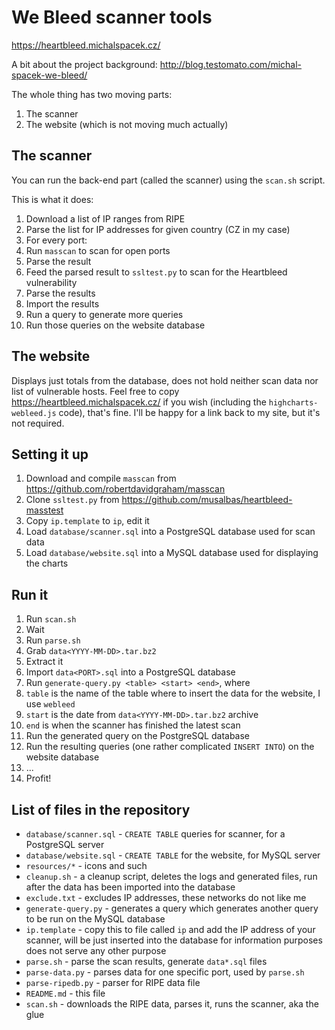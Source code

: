 # We Bleed scanner tools
https://heartbleed.michalspacek.cz/

A bit about the project background: http://blog.testomato.com/michal-spacek-we-bleed/

The whole thing has two moving parts:

1. The scanner
2. The website (which is not moving much actually)

## The scanner
You can run the back-end part (called the scanner) using the `scan.sh` script.

This is what it does:

1. Download a list of IP ranges from RIPE
2. Parse the list for IP addresses for given country (CZ in my case)
3. For every port:
  1. Run `masscan` to scan for open ports
  2. Parse the result
  3. Feed the parsed result to `ssltest.py` to scan for the Heartbleed vulnerability
4. Parse the results
5. Import the results
6. Run a query to generate more queries
7. Run those queries on the website database

## The website
Displays just totals from the database, does not hold neither scan data nor list of vulnerable hosts.
Feel free to copy https://heartbleed.michalspacek.cz/ if you wish (including the `highcharts-webleed.js` code), that's fine.
I'll be happy for a link back to my site, but it's not required.

## Setting it up
1. Download and compile `masscan` from https://github.com/robertdavidgraham/masscan
2. Clone `ssltest.py` from https://github.com/musalbas/heartbleed-masstest
3. Copy `ip.template` to `ip`, edit it
4. Load `database/scanner.sql` into a PostgreSQL database used for scan data
5. Load `database/website.sql` into a MySQL database used for displaying the charts

## Run it
1. Run `scan.sh`
2. Wait
3. Run `parse.sh`
4. Grab `data<YYYY-MM-DD>.tar.bz2`
5. Extract it
6. Import `data<PORT>.sql` into a PostgreSQL database
7. Run `generate-query.py <table> <start> <end>`, where
  1. `table` is the name of the table where to insert the data for the website, I use `webleed`
  2. `start` is the date from `data<YYYY-MM-DD>.tar.bz2` archive
  3. `end` is when the scanner has finished the latest scan
8. Run the generated query on the PostgreSQL database
9. Run the resulting queries (one rather complicated `INSERT INTO`) on the website database
10. ...
11. Profit!

## List of files in the repository
- `database/scanner.sql` - `CREATE TABLE` queries for scanner, for a PostgreSQL server
- `database/website.sql` - `CREATE TABLE` for the website, for MySQL server
- `resources/*` - icons and such
- `cleanup.sh` - a cleanup script, deletes the logs and generated files, run after the data has been imported into the database
- `exclude.txt` - excludes IP addresses, these networks do not like me
- `generate-query.py` - generates a query which generates another query to be run on the MySQL database
- `ip.template` - copy this to file called `ip` and add the IP address of your scanner, will be just inserted into the database for information purposes does not serve any other purpose
- `parse.sh` - parse the scan results, generate `data*.sql` files
- `parse-data.py` - parses data for one specific port, used by `parse.sh`
- `parse-ripedb.py` - parser for RIPE data file
- `README.md` - this file
- `scan.sh` - downloads the RIPE data, parses it, runs the scanner, aka the glue
